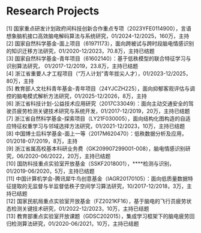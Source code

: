 # Research Projects

[1]	国家重点研发计划政府间科技创新合作重点专项（2023YFE0114900），言语想象脑机接口高效脑电解码算法与系统研究，01/2024-12/2025，160万，主持   
[2]	国家自然科学基金-面上项目（61971173），面向跨被试与跨时段脑电情感识别的知识迁移方法研究，01/2020-12/2023，70.8万，主持已结题   
[3]	国家自然科学基金-青年项目（61602140）：基于低秩模型的联合特征学习与识别算法研究， 01/2017-12/2019，23.8万，主持已结题   
[4]	浙江省重要人才工程项目（“万人计划”青年拔尖人才），01/2023-12/2025，80万，主持   
[5]	教育部人文社科青年基金-青年项目（24YJCZH225），面向抑郁客观评估与调控的脑电模式解析方法研究，01/2025-12/2026，8万，主持   
[6]	浙江省科技计划-公益技术应用研究（2017C33049）：面向主动交通安全的驾驶员疲劳检测关键技术研究与系统开发，01/2017-12/2019，20万，主持已结题   
[7]	浙江省自然科学基金-探索项目（LY21F030005），面向结构化图构造的自适应特征权重学习与邻域选择方法研究，01/2021-12/2023，10万，主持已结题   
[8]	中国博士后科学基金-面上一等（2017M620470）：低秩数据分析及应用，01/2018-07/2019，8万，主持   
[9]	浙江省属高校基本科研业务费（GK209907299001-008），脑电情感识别研究，06/2020-06/2022，20万，主持已结题   
[10] 国防科技重点实验室开放基金（SSKF2018001），****检测与识别，01/2019-06/2020，5万，主持已结题   
[11] 中国计算机学会-腾讯犀牛鸟创意基金（IAGR20170105）：面向低质量数据特征提取的无监督与半监督低秩子空间学习算法研究，10/2017-12/2018，3万，主持已结题   
[12] 国家民航局重点实验室开放基金（FZ2021KF16），基于脑电的飞行员疲劳状态检测关键技术研究，01/2022-12/2023，10万，主持已结题   
[13] 教育部重点实验室开放课题（GDSC202015），集成学习框架下的脑电疲劳回归检测算法研究，01/2020-06/2021，10万，主持已结题
